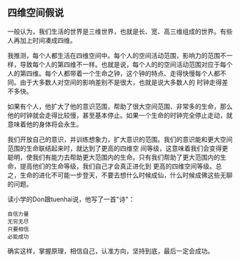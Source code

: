 ## 四维空间假说


一般认为，我们生活的世界是三维世界，也就是长、宽、高三维组成的世界。有些人再加上时间凑成四维。

我推测，每个人都生活在四维空间中。每个人的空间活动范围，影响力的范围不一样，导致每个人的第四维不一样。也就是说，每个人的的空间活动范围对应于每个人的第四维。每个人都带着一个生命之钟，这个钟的特点、走得快慢每个人都不同。由于大多数人对空间的影响差别不是很大，也就是说大多数人的 时钟走得差不多快。

如果有个人，他扩大了他的意识范围，帮助了很大空间范围、非常多的生命，那么他的时钟就会走得比较慢，甚至基本停止。如果一个生命的时钟完全停止走动，就意味着他的身体将会永生。

我们开放自己的意识，并训练想象力，扩大意识的范围。我们的意识能和更大空间范围的生命联结起来时，就达到了更高的四维空 间等级，这意味着我们会变得更聪明，使我们有能力去帮助更大范围内的生命。只有我们帮助了更大范围内的生命，提高他们的生命等级，我们自己才会真正进化到 更高的四维空间等级。总之，生命的进化不可能一步登天，不要去想什么时候成仙，什么时候成佛这些无聊的问题。

读小学的Don跟tuenhai说，他写了一首"诗"： 

	自信力量
	无穷无尽
	只要相信
	必能成功

确实这样，掌握原理，相信自己，认准方向，坚持到底，最后一定会成功。